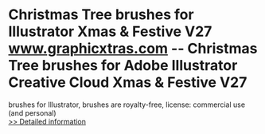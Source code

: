 # Christmas Tree brushes for Illustrator Xmas & Festive V27<br />www.graphicxtras.com -- Christmas Tree brushes for Adobe Illustrator Creative Cloud Xmas & Festive V27

brushes for Illustrator, brushes are royalty-free, license: commercial use (and personal)<br />[>> Detailed information](https://secure.shareit.com/shareit/product.html?productid=300468952&affiliateid=200057808)
